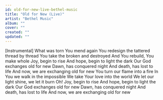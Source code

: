 ```yaml
---
id: old-for-new-live-bethel-music
title: "Old for New (Live)"
artist: "Bethel Music"
album: ""
cover: ""
created: ""
updated: ""
---
```


[Instrumental]
What was torn You mend again
You redesign the tattered thread by thread
You take the broken and destroyed
And You rebuild, You make whole
Joy, begin to rise
And hope, begin to light the dark
Our God exchanges old for new
Dawn, has conquered night
And death, has lost to life
And now, we are exchanging old for new
You turn our flame into a fire
In You we walk in the impossible
We take Your love into the world
We let our light shine, we let it burn
Oh!
Joy, begin to rise
And hope, begin to light the dark
Our God exchanges old for new
Dawn, has conquered night
And death, has lost to life
And now, we are exchanging old for new